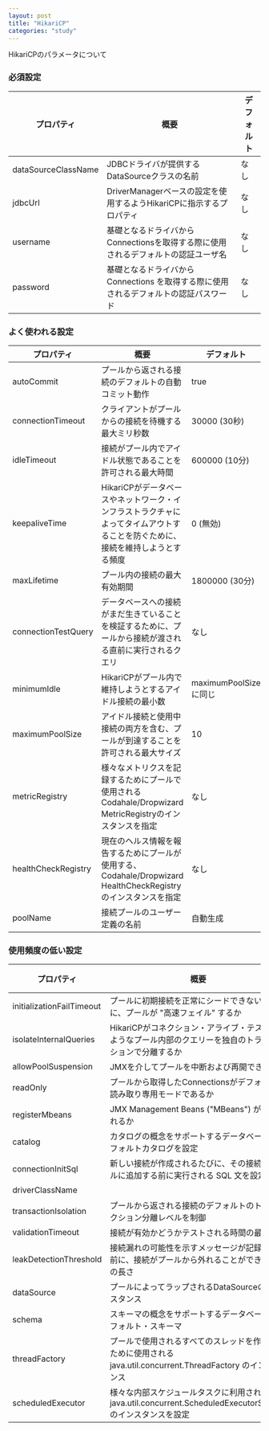 ```yaml
---
layout: post
title: "HikariCP"
categories: "study"
---
```


HikariCPのパラメータについて


### 必須設定

| プロパティ               | 概要                                                | デフォルト |
|---------------------|---------------------------------------------------|-------|
| dataSourceClassName | JDBCドライバが提供するDataSourceクラスの名前                     | なし    |
| jdbcUrl             | DriverManagerベースの設定を使用するようHikariCPに指示するプロパティ      | なし    |
| username            | 基礎となるドライバからConnectionsを取得する際に使用されるデフォルトの認証ユーザ名    | なし    |
| password            | 基礎となるドライバから Connections を取得する際に使用されるデフォルトの認証パスワード | なし    |

### よく使われる設定

| プロパティ               | 概要                                                                         | デフォルト              |
|---------------------|----------------------------------------------------------------------------|--------------------|
| autoCommit          | プールから返される接続のデフォルトの自動コミット動作                                                 | true               |
| connectionTimeout   | クライアントがプールからの接続を待機する最大ミリ秒数                                                 | 30000 (30秒)        |
| idleTimeout         | 接続がプール内でアイドル状態であることを許可される最大時間                                              | 600000 (10分)       |
| keepaliveTime       | HikariCPがデータベースやネットワーク・インフラストラクチャによってタイムアウトすることを防ぐために、接続を維持しようとする頻度        | 0 (無効)             |
| maxLifetime         | プール内の接続の最大有効期間                                                             | 1800000 (30分)      |
| connectionTestQuery | データベースへの接続がまだ生きていることを検証するために、プールから接続が渡される直前に実行されるクエリ                       | なし                 |
| minimumIdle         | HikariCPがプール内で維持しようとするアイドル接続の最小数                                           | maximumPoolSizeに同じ |
| maximumPoolSize     | アイドル接続と使用中接続の両方を含む、プールが到達することを許可される最大サイズ                                   | 10                 |
| metricRegistry      | 様々なメトリクスを記録するためにプールで使用されるCodahale/Dropwizard MetricRegistryのインスタンスを指定      | なし                 |
| healthCheckRegistry | 現在のヘルス情報を報告するためにプールが使用する、Codahale/Dropwizard HealthCheckRegistryのインスタンスを指定 | なし                 |
| poolName            | 接続プールのユーザー定義の名前                                                            | 自動生成               |

### 使用頻度の低い設定

| プロパティ                     | 概要                                                                            | デフォルト          |
|---------------------------|-------------------------------------------------------------------------------|----------------|
| initializationFailTimeout | プールに初期接続を正常にシードできない場合に、プールが "高速フェイル" するか                                      | 1              |
| isolateInternalQueries    | HikariCPがコネクション・アライブ・テストのようなプール内部のクエリーを独自のトランザクションで分離するか                      | false          |
| allowPoolSuspension       | JMXを介してプールを中断および再開できるか                                                        | false          |
| readOnly                  | プールから取得したConnectionsがデフォルトで読み取り専用モードであるか                                      | false          |
| registerMbeans            | JMX Management Beans ("MBeans") が登録されるか                                       | false          |
| catalog                   | カタログの概念をサポートするデータベースのデフォルトカタログを設定                                             | driver default |
| connectionInitSql         | 新しい接続が作成されるたびに、その接続をプールに追加する前に実行される SQL 文を設定                                  | なし             |
| driverClassName           |                                                                               | なし             |
| transactionIsolation      | プールから返される接続のデフォルトのトランザクション分離レベルを制御                                            | driver default |
| validationTimeout         | 接続が有効かどうかテストされる時間の最大値                                                         | 5000           |
| leakDetectionThreshold    | 接続漏れの可能性を示すメッセージが記録される前に、接続がプールから外れることができる時間の長さ                               | 0              |
| dataSource                | プールによってラップされるDataSourceのインスタンス                                                | なし             |
| schema                    | スキーマの概念をサポートするデータベースのデフォルト・スキーマ                                               | driver default |
| threadFactory             | プールで使用されるすべてのスレッドを作成するために使用される java.util.concurrent.ThreadFactory のインスタンス     | なし             |
| scheduledExecutor         | 様々な内部スケジュールタスクに利用される java.util.concurrent.ScheduledExecutorService のインスタンスを設定 | なし             |
